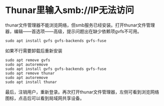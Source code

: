 # Thunar里输入smb://IP无法访问

thunar文件管理器不能浏览网络，但smb服务已经安装。打开thunar文件管理器，编辑——首选项——高级，提示问题出在缺少依赖项gvfs不可用。

```shell
sudo apt install gvfs gvfs-backends gvfs-fuse
```

如果不行需要卸载后重新安装

```shell
sudo apt remove gvfs
sudo apt autoremove
sudo apt install gvfs gvfs-backends gvfs-fuse
sudo apt remove thunar
sudo apt autoremove
sudo apt install thunar
```

最后，注销用户，重新登录。再次打开thunar文件管理器，左侧可看到浏览网络图标，点击后可以看到局域网共享设备。